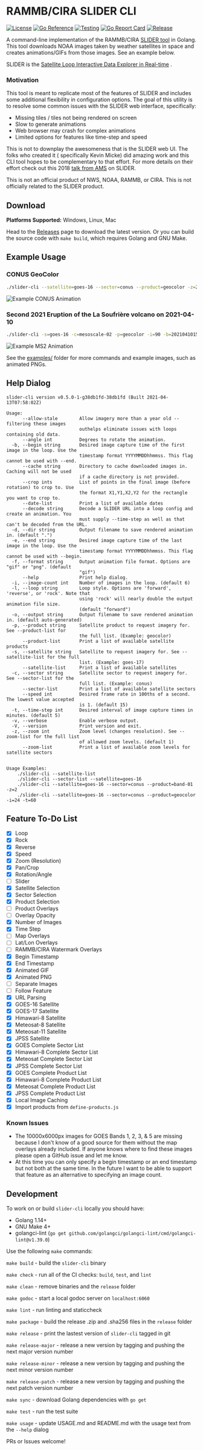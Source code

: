 # RAMMB/CIRA SLIDER CLI

[![License](https://img.shields.io/github/license/colinmcintosh/SLIDER-cli.svg)](https://github.com/colinmcintosh/SLIDER-cli/blob/main/LICENSE)
[![Go Reference](https://pkg.go.dev/badge/github.com/colinmcintosh/slider-cli/slider.svg)](https://pkg.go.dev/github.com/colinmcintosh/slider-cli/slider)
[![Testing](https://github.com/colinmcintosh/SLIDER-cli/actions/workflows/build-main.yml/badge.svg?branch=main)](https://github.com/colinmcintosh/SLIDER-cli/actions/workflows/build-main.yml)
[![Go Report Card](https://goreportcard.com/badge/github.com/colinmcintosh/SLIDER-cli)](https://goreportcard.com/report/github.com/colinmcintosh/SLIDER-cli)
[![Release](https://img.shields.io/github/release/colinmcintosh/SLIDER-cli.svg)](https://github.com/colinmcintosh/SLIDER-cli/releases/latest)

A command-line implementation of the
RAMMB/CIRA [SLIDER tool](https://rammb-slider.cira.colostate.edu/)
in Golang. This tool downloads NOAA images taken by weather satellites in space and creates
animations/GIFs from those images. See an example below.

SLIDER is
the [Satellite Loop Interactive Data Explorer in Real-time](https://www.satelliteconferences.noaa.gov/2017/doc/poster/94.pdf)
.

### Motivation

This tool is meant to replicate most of the features of SLIDER and includes some additional
flexibility in configuration options. The goal of this utility is to resolve some common issues with
the SLIDER web interface, specifically:

- Missing tiles / tiles not being rendered on screen
- Slow to generate animations
- Web browser may crash for complex animations
- Limited options for features like time-step and speed

This is not to downplay the awesomeness that is the SLIDER web UI. The folks who created it (
specifically Kevin Micke) did amazing work and this CLI tool hopes to be complementary to that
effort. For more details on their effort check out this
2018 [talk from AMS](https://ams.confex.com/ams/98Annual/webprogram/Paper336810.html)
on SLIDER.

This is not an official product of NWS, NOAA, RAMMB, or CIRA. This is not officially related to the
SLIDER product.

## Download

**Platforms Supported:** Windows, Linux, Mac

Head to the [Releases](https://github.com/colinmcintosh/SLIDER-cli/releases)
page to download the latest version. Or you can build the source code with
`make build`, which requires Golang and GNU Make.

## Example Usage

### CONUS GeoColor

```bash
./slider-cli --satellite=goes-16 --sector=conus --product=geocolor -z=2
```

![Example CONUS Animation](examples/cira-rammb-slider---goes-16---conus---geocolor---20210407140615-20210407154115.gif)

### Second 2021 Eruption of the La Soufrière volcano on 2021-04-10

```bash
./slider-cli -s=goes-16 -c=mesoscale-02 -p=geocolor -i=90 -b=20210410152000 -t=2 --speed=10 --crop=250,250,750,750
```

![Example MS2 Animation](examples/cira-rammb-slider_goes-16_ms2_geocolor_500x500_20210410151951-20210410181751.gif)

See the [examples/](examples) folder for more commands and example images, such as animated PNGs.

## Help Dialog

```
slider-cli version v0.5.0-1-g38db1fd-38db1fd (Built 2021-04-13T07:58:02Z)

Usage:
      --allow-stale        Allow imagery more than a year old -- filtering these images
                           outhelps eliminate issues with loops containing old data.
      --angle int          Degrees to rotate the animation.
  -b, --begin string       Desired image capture time of the first image in the loop. Use the
                           timestamp format YYYYMMDDhhmmss. This flag cannot be used with --end.
      --cache string       Directory to cache downloaded images in. Caching will not be used
                           if a cache directory is not provided.
      --crop ints          List of points in the final image (before rotation) to crop to. Use
                           the format X1,Y1,X2,Y2 for the rectangle you want to crop to.
      --date-list          Print a list of available dates
      --decode string      Decode a SLIDER URL into a loop config and create an animation. You
                           must supply --time-step as well as that can't be decoded from the URL.
  -d, --dir string         Output filename to save rendered animation in. (default ".")
  -e, --end string         Desired image capture time of the last image in the loop. Use the
                           timestamp format YYYYMMDDhhmmss. This flag cannot be used with --begin.
  -f, --format string      Output animation file format. Options are "gif" or "png". (default
                           "gif")
      --help               Print help dialog.
  -i, --image-count int    Number of images in the loop. (default 6)
  -l, --loop string        Loop style. Options are 'forward', 'reverse', or 'rock'. Note that
                           using 'rock' will nearly double the output animation file size.
                           (default "forward")
  -o, --output string      Output filename to save rendered animation in. (default auto-generated)
  -p, --product string     Satellite product to request imagery for. See --product-list for
                           the full list. (Example: geocolor)
      --product-list       Print a list of available satellite products
  -s, --satellite string   Satellite to request imagery for. See --satellite-list for the full
                           list. (Example: goes-17)
      --satellite-list     Print a list of available satellites
  -c, --sector string      Satellite sector to request imagery for. See --sector-list for the
                           full list. (Example: conus)
      --sector-list        Print a list of available satellite sectors
      --speed int          Desired frame rate in 100ths of a second. The lowest value accepted
                           is 1. (default 15)
  -t, --time-step int      Desired interval of image capture times in minutes. (default 5)
  -v, --verbose            Enable verbose output.
  -V, --version            Print version and exit.
  -z, --zoom int           Zoom level (changes resolution). See --zoom-list for the full list
                           of allowed zoom levels. (default 1)
      --zoom-list          Print a list of available zoom levels for satellite sectors


Usage Examples:
    ./slider-cli --satellite-list
    ./slider-cli --sector-list --satellite=goes-16
    ./slider-cli --satellite=goes-16 --sector=conus --product=band-01 -z=2
    ./slider-cli --satellite=goes-16 --sector=conus --product=geocolor -i=24 -t=60
```

## Feature To-Do List

- [x] Loop
- [x] Rock
- [x] Reverse
- [x] Speed
- [x] Zoom (Resolution)
- [x] Pan/Crop
- [x] Rotation/Angle
- [ ] Slider
- [x] Satellite Selection
- [x] Sector Selection
- [x] Product Selection
- [ ] Product Overlays
- [ ] Overlay Opacity
- [x] Number of Images
- [x] Time Step
- [ ] Map Overlays
- [ ] Lat/Lon Overlays
- [ ] RAMMB/CIRA Watermark Overlays
- [x] Begin Timestamp
- [x] End Timestamp
- [x] Animated GIF
- [x] Animated PNG
- [ ] Separate Images
- [ ] Follow Feature
- [x] URL Parsing
- [x] GOES-16 Satellite
- [x] GOES-17 Satellite
- [x] Himawari-8 Satellite
- [x] Meteosat-8 Satellite
- [x] Meteosat-11 Satellite
- [x] JPSS Satellite
- [x] GOES Complete Sector List
- [x] Himawari-8 Complete Sector List
- [x] Meteosat Complete Sector List
- [x] JPSS Complete Sector List
- [x] GOES Complete Product List
- [x] Himawari-8 Complete Product List
- [x] Meteosat Complete Product List
- [x] JPSS Complete Product List
- [x] Local Image Caching
- [x] Import products from `define-products.js`

### Known Issues

- The 10000x6000px images for GOES Bands 1, 2, 3, & 5 are missing because I don't know of a good
  source for them without the map overlays already included. If anyone knows where to find these
  images please open a GitHub issue and let me know.
- At this time you can only specify a begin timestamp or an end timestamp but not both at the same
  time. In the future I want to be able to support that feature as an alternative to specifying an
  image count.

## Development

To work on or build `slider-cli` locally you should have:

- Golang 1.14+
- GNU Make 4+
- golangci-lint (`go get github.com/golangci/golangci-lint/cmd/golangci-lint@v1.39.0`)

Use the following `make` commands:

`make build` - build the `slider-cli` binary

`make check` - run all of the CI checks: `build`, `test`, and `lint`

`make clean` - remove binaries and the `release` folder

`make godoc` - start a local godoc server on `localhost:6060`

`make lint` - run linting and staticcheck

`make package` - build the release .zip and .sha256 files in the `release` folder

`make release` - print the lastest version of `slider-cli` tagged in git

`make release-major` - release a new version by tagging and pushing the next major version number

`make release-minor` - release a new version by tagging and pushing the next minor version number

`make release-patch` - release a new version by tagging and pushing the next patch version number

`make sync` - download Golang dependencies with `go get`

`make test` - run the test suite

`make usage` - update USAGE.md and README.md with the usage text from the `--help` dialog

PRs or Issues welcome!
